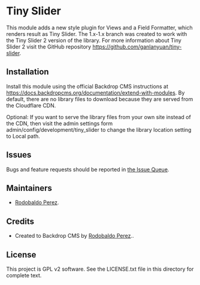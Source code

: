 Tiny Slider
================
This module adds a new style plugin for Views and a Field Formatter, which renders result as
Tiny Slider.  The 1.x-1.x branch was created to work with the
Tiny Slider 2 version of the library.  For more information about Tiny Slider 2 visit the GitHub repository
https://github.com/ganlanyuan/tiny-slider.

Installation
------------
Install this module using the official Backdrop CMS instructions at
https://docs.backdropcms.org/documentation/extend-with-modules.
By default, there are no library files to download because they are served
from the Cloudflare CDN.

Optional: If you want to serve the library files from your own site instead of
the CDN, then visit the admin settings form admin/config/development/tiny_slider
to change the library location setting to Local path.

Issues
----------------------
Bugs and feature requests should be reported in [the Issue Queue](https://github.com/rudy880719/tiny_slider/issues).

Maintainers
-----------
* [Rodobaldo Perez](https://github.com/rudy880719).

Credits
-------

- Created to Backdrop CMS by [Rodobaldo Perez](https://github.com/rudy880719)..

License
-------

This project is GPL v2 software.
See the LICENSE.txt file in this directory for complete text.

<!-- If your project includes other libraries that are licensed in a way that is
compatible with GPL v2, you can list that here too, for example: `Foo library is
licensed under the MIT license.` -->
